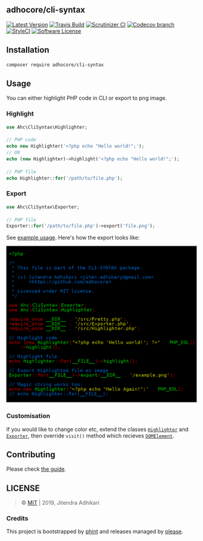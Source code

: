 ## adhocore/cli-syntax

[![Latest Version](https://img.shields.io/github/release/adhocore/php-cli-syntax.svg?style=flat-square)](https://github.com/adhocore/php-cli-syntax/releases)
[![Travis Build](https://img.shields.io/travis/com/adhocore/php-cli-syntax.svg?branch=master&style=flat-square)](https://travis-ci.com/adhocore/php-cli-syntax?branch=master)
[![Scrutinizer CI](https://img.shields.io/scrutinizer/g/adhocore/php-cli-syntax.svg?style=flat-square)](https://scrutinizer-ci.com/g/adhocore/php-cli-syntax/?branch=master)
[![Codecov branch](https://img.shields.io/codecov/c/github/adhocore/php-cli-syntax/master.svg?style=flat-square)](https://codecov.io/gh/adhocore/php-cli-syntax)
[![StyleCI](https://styleci.io/repos/229348504/shield)](https://styleci.io/repos/229348504)
[![Software License](https://img.shields.io/badge/license-MIT-brightgreen.svg?style=flat-square)](./LICENSE)


## Installation
```bash
composer require adhocore/cli-syntax
```

## Usage

You can either highlight PHP code in CLI or export to png image.

### Highlight

```php
use Ahc\CliSyntax\Highlighter;

// PHP code
echo new Highlighter('<?php echo "Hello world!";');
// OR
echo (new Highlighter)->highlight('<?php echo "Hello world!";');

// PHP file
echo Highlighter::for('/path/to/file.php');
```

### Export

```php
use Ahc\CliSyntax\Exporter;

// PHP file
Exporter::for('/path/to/file.php')->export('file.png');
```

See [example usage](./example.php). Here's how the export looks like:

![adhocore/cli-syntax](./example.png)


### Customisation

If you would like to change color etc, extend the classes
[`Highlighter`](./src/Highlighter.php) and [`Exporter`](./src/Exporter.php),
then override `visit()` method which recieves [`DOMElement`](https://php.net/DOMElement).

## Contributing

Please check [the guide](./CONTRIBUTING.md).

## LICENSE

> &copy; [MIT](./LICENSE) | 2019, Jitendra Adhikari

### Credits

This project is bootstrapped by [phint](https://github.com/adhocore/phint)
and releases managed by [please](https://github.com/adhocore/please).

